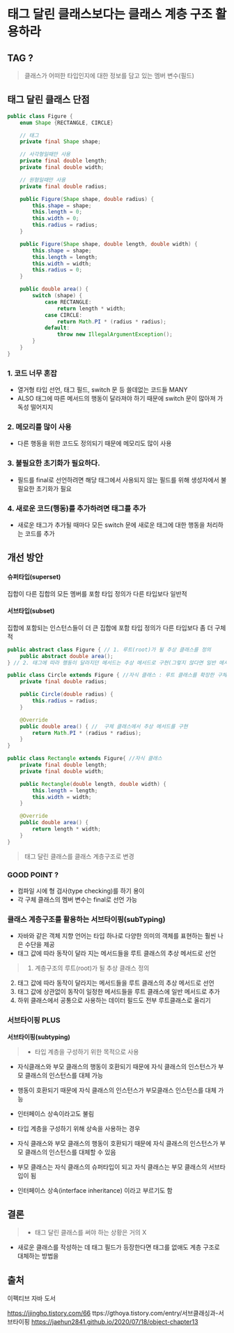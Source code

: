 # 태그 달린 클래스보다는 클래스 계층 구조 활용하라

## TAG ? 
> 클래스가 어떠한 타입인지에 대한 정보를 담고 있는 멤버 변수(필드)

## 태그 달린 클래스 단점
```java
public class Figure {
    enum Shape {RECTANGLE, CIRCLE}

    // 태그
    private final Shape shape;

    // 사각형일때만 사용
    private final double length;
    private final double width;

    // 원형일때만 사용
    private final double radius;

    public Figure(Shape shape, double radius) {
        this.shape = shape;
        this.length = 0;
        this.width = 0;
        this.radius = radius;
    }

    public Figure(Shape shape, double length, double width) {
        this.shape = shape;
        this.length = length;
        this.width = width;
        this.radius = 0;
    }

    public double area() {
        switch (shape) {
            case RECTANGLE:
                return length * width;
            case CIRCLE:
                return Math.PI * (radius * radius);
            default:
                throw new IllegalArgumentException();
        }
    }
}
```
### 1. 코드 너무 혼잡
- 열거형 타입 선언, 태그 필드, switch 문 등 쓸데없는 코드들 MANY
- ALSO 태그에 따른 메서드의 행동이 달라져야 하기 때문에 switch 문이 많아져 가독성 떨어지지
### 2. 메모리를 많이 사용
- 다른 행동을 위한 코드도 정의되기 때문에 메모리도 많이 사용

### 3. 불필요한 초기화가 필요하다.
- 필드를 final로 선언하려면 해당 태그에서 사용되지 않는 필드를 위해 생성자에서 불필요한 초기화가 필요

### 4. 새로운 코드(행동)를 추가하려면 태그를 추가
- 새로운 태그가 추가될 때마다 모든 switch 문에 새로운 태그에 대한 행동을 처리하는 코드를 추가

## 개선 방안
#### 슈퍼타입(superset)
집합이 다른 집합의 모든 멤버를 포함
타입 정의가 다른 타입보다 일반적
#### 서브타입(subset)
집합에 포함되는 인스턴스들이 더 큰 집합에 포함
타입 정의가 다른 타입보다 좀 더 구체적

```java
public abstract class Figure { // 1. 루트(root)가 될 추상 클래스를 정의
    public abstract double area();
} // 2. 태그에 따라 행동이 달라지던 메서드는 추상 메서드로 구현(그렇지 않다면 일반 메서드)

public class Circle extends Figure { //자식 클래스 : 루트 클래스를 확장한 구체 클래스를 의미별로 하나씩 정의
    private final double radius;

    public Circle(double radius) {
        this.radius = radius;
    }

    @Override
    public double area() { //  구체 클래스에서 추상 메서드를 구현
        return Math.PI * (radius * radius);
    }
}

public class Rectangle extends Figure{ //자식 클래스
    private final double length;
    private final double width;

    public Rectangle(double length, double width) {
        this.length = length;
        this.width = width;
    }

    @Override
    public double area() {
        return length * width;
    }
}

```

> 태그 달린 클래스를 클래스 계층구조로 변경

### GOOD POINT ?
- 컴파일 시에 형 검사(type checking)를 하기 용이
- 각 구체 클래스의 멤버 변수는 final로 선언 가능 

### 클래스 계층구조를 활용하는 서브타이핑(subTyping)
- 자바와 같은 객체 지향 언어는 타입 하나로 다양한 의미의 객체를 표현하는 훨씬 나은 수단을 제공
- 태그 값에 따라 동작이 달라 지는 메서드들을 루트 클래스의 추상 메서드로 선언

> 1. 계층구조의 루트(root)가 될 추상 클래스 정의
2. 태그 값에 따라 동작이 달라지는 메서드들을 루트 클래스의 추상 메서드로 선언
3. 태그 값에 상관없이 동작이 일정한 메서드들을 루트 클래스에 일반 메서드로 추가
4. 하위 클래스에서 공통으로 사용하는 데이터 필드도 전부 루트클래스로 올리기


### 서브타이핑 PLUS
**서브타이핑(subtyping)** 
> - 타입 계층을 구성하기 위한 목적으로  사용
- 자식클래스와 부모 클래스의 행동이 호환되기 때문에 자식 클래스의 인스턴스가 부모 클래스의 인스턴스를 대체 가능 

- 행동이 호환되기 때문에 자식 클래스의 인스턴스가 부모클래스 인스턴스를 대체 가능
- 인터페이스 상속이라고도 불림 

- 타입 계층을 구성하기 위해 상속을 사용하는 경우 
- 자식 클래스와 부모 클래스의 행동이 호환되기 때문에 자식 클래스의 인스턴스가 부모 클래스의 인스턴스를 대체할 수 있음 
- 부모 클래스는 자식 클래스의 슈퍼타입이 되고 자식 클래스는 부모 클래스의 서브타입이 됨 
- 인터페이스 상속(interface inheritance) 이라고 부르기도 함


## 결론
> - 태그 달린 클래스를 써야 하는 상황은 거의 X
- 새로운 클래스를 작성하는 데 태그 필드가 등장한다면 태그를 없애도 계층 구조로 대체하는 방법을
## 출처 
이펙티브 자바 도서

https://jjingho.tistory.com/66 
ttps://gthoya.tistory.com/entry/서브클래싱과-서브타이핑 
https://jaehun2841.github.io/2020/07/18/object-chapter13